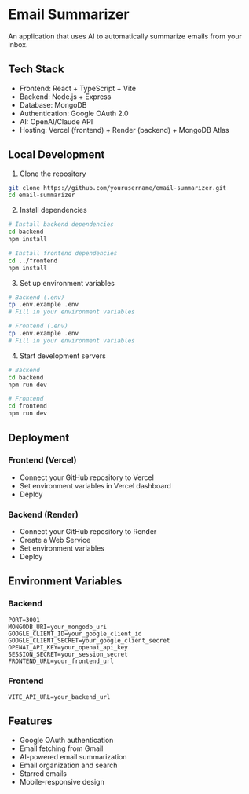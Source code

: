 # Email Summarizer

An application that uses AI to automatically summarize emails from your inbox.

## Tech Stack

- Frontend: React + TypeScript + Vite
- Backend: Node.js + Express
- Database: MongoDB
- Authentication: Google OAuth 2.0
- AI: OpenAI/Claude API
- Hosting: Vercel (frontend) + Render (backend) + MongoDB Atlas

## Local Development

1. Clone the repository
```bash
git clone https://github.com/yourusername/email-summarizer.git
cd email-summarizer
```

2. Install dependencies
```bash
# Install backend dependencies
cd backend
npm install

# Install frontend dependencies
cd ../frontend
npm install
```

3. Set up environment variables
```bash
# Backend (.env)
cp .env.example .env
# Fill in your environment variables

# Frontend (.env)
cp .env.example .env
# Fill in your environment variables
```

4. Start development servers
```bash
# Backend
cd backend
npm run dev

# Frontend
cd frontend
npm run dev
```

## Deployment

### Frontend (Vercel)
- Connect your GitHub repository to Vercel
- Set environment variables in Vercel dashboard
- Deploy

### Backend (Render)
- Connect your GitHub repository to Render
- Create a Web Service
- Set environment variables
- Deploy

## Environment Variables

### Backend
```plaintext
PORT=3001
MONGODB_URI=your_mongodb_uri
GOOGLE_CLIENT_ID=your_google_client_id
GOOGLE_CLIENT_SECRET=your_google_client_secret
OPENAI_API_KEY=your_openai_api_key
SESSION_SECRET=your_session_secret
FRONTEND_URL=your_frontend_url
```

### Frontend
```plaintext
VITE_API_URL=your_backend_url
```

## Features

- Google OAuth authentication
- Email fetching from Gmail
- AI-powered email summarization
- Email organization and search
- Starred emails
- Mobile-responsive design